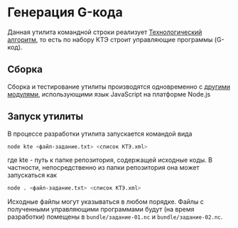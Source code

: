 # Генерация G-кода

Данная утилита командной строки реализует
[Технологический алгоритм](../lathe/),
то есть по набору КТЭ строит
управляющие программы
(G-код).

## Сборка

Сборка и тестирование утилиты
производятся одновременно с [другими модулями](.),
использующими язык JavaScript
на платформе Node.js

## Запуск утилиты

В процессе разработки утилита запускается командой вида
```sh
node kte <файл-задание.txt> <список КТЭ.xml>
```
где kte - путь к папке репозитория,
содержащей исходные коды.
В частности, непосредственно из папки репозитория
она может запускаться как
```sh
node . <файл-задание.txt> <список КТЭ.xml>
```

Исходные файлы могут указываться в любом порядке.
Файлы с полученными управляющими программами
будут
(на время разработки)
помещены в
`bundle/задание-01.nc`
и
`bundle/задание-02.nc`.
